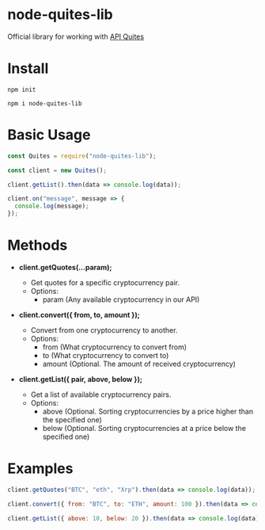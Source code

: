 # node-quites-lib
Official library for working with [API Quites](http://quites.site/)
# Install
```
npm init 

npm i node-quites-lib
```
# Basic Usage
```js
const Quites = require("node-quites-lib");

const client = new Quites();

client.getList().then(data => console.log(data));

client.on("message", message => {
  console.log(message);
});
```
# Methods

- __client.getQuotes(...param);__
  - Get quotes for a specific cryptocurrency pair.
  - Options:
    - param (Any available cryptocurrency in our API)

- __client.convert({ from, to, amount });__
  - Convert from one cryptocurrency to another.
  - Options:
    - from (What cryptocurrency to convert from)
    - to (What cryptocurrency to convert to)
    - amount (Optional. The amount of received cryptocurrency)

- __client.getList({ pair, above, below });__
  - Get a list of available cryptocurrency pairs.  
  - Options:
    - above (Optional. Sorting cryptocurrencies by a price higher than the specified one)
    - below (Optional. Sorting cryptocurrencies at a price below the specified one)   

# Examples
```js
client.getQuotes("BTC", "eth", "Xrp").then(data => console.log(data));

client.convert({ from: "BTC", to: "ETH", amount: 100 }).then(data => console.log(data));

client.getList({ above: 10, below: 20 }).then(data => console.log(data));
```
